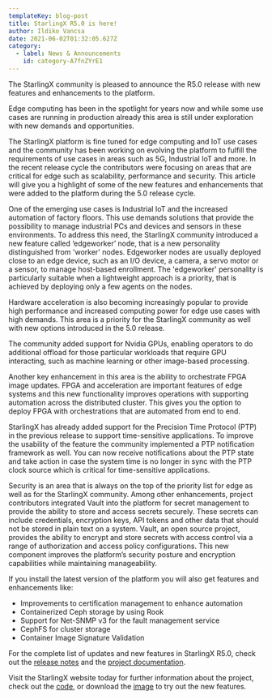 ```yaml
---
templateKey: blog-post
title: StarlingX R5.0 is here!
author: Ildiko Vancsa
date: 2021-06-02T01:32:05.627Z
category: 
  - label: News & Announcements
    id: category-A7fnZYrE1
---
```


The StarlingX community is pleased to announce the R5.0 release with new features and enhancements to the platform.<!-- more -->

Edge computing has been in the spotlight for years now and while some use cases are running in production already this area is still under exploration with new demands and opportunities.

The StarlingX platform is fine tuned for edge computing and IoT use cases and the community has been working on evolving the platform to fulfill the requirements of use cases in areas such as 5G, Industrial IoT and more. In the recent release cycle the contributors were focusing on areas that are critical for edge such as scalability, performance and security. This article will give you a highlight of some of the new features and enhancements that were added to the platform during the 5.0 release cycle.

One of the emerging use cases is Industrial IoT and the increased automation of factory floors. This use demands solutions that provide the possibility to manage industrial PCs and devices and sensors in these environments. To address this need, the StarlingX community introduced a new feature called ‘edgeworker’ node, that is a new personality distinguished from 'worker' nodes. Edgeworker nodes are usually deployed close to an edge device, such as an I/O device, a camera, a servo motor or a sensor, to manage host-based enrollment. The 'edgeworker' personality is particularly suitable when a lightweight approach is a priority, that is achieved by deploying only a few agents on the nodes.

Hardware acceleration is also becoming increasingly popular to provide high performance and increased computing power for edge use cases with high demands. This area is a priority for the StarlingX community as well with new options introduced in the 5.0 release.

The community added support for Nvidia GPUs, enabling operators to do additional offload for those particular workloads that require GPU interacting, such as machine learning or other image-based processing.

Another key enhancement in this area is the ability to orchestrate FPGA image updates. FPGA and acceleration are important features of edge systems and this new functionality improves operations with supporting automation across the distributed cluster. This gives you the option to deploy FPGA with orchestrations that are automated from end to end.

StarlingX has already added support for the Precision Time Protocol (PTP) in the previous release to support time-sensitive applications. To improve the usability of the feature the community implemented a PTP notification framework as well. You can now receive notifications about the PTP state and take action in case the system time is no longer in sync with the PTP clock source which is critical for time-sensitive applications.

Security is an area that is always on the top of the priority list for edge as well as for the StarlingX community. Among other enhancements, project contributors integrated Vault into the platform for secret management to provide the ability to store and access secrets securely. These secrets can include credentials, encryption keys, API tokens and other data that should not be stored in plain text on a system. Vault, an open source project, provides the ability to encrypt and store secrets with access control via a range of authorization and access policy configurations. This new component improves the platform’s security posture and encryption capabilities while maintaining manageability.

If you install the latest version of the platform you will also get features and enhancements like:
- Improvements to certification management to enhance automation
- Containerized Ceph storage by using Rook
- Support for Net-SNMP v3 for the fault management service
- CephFS for cluster storage 
- Container Image Signature Validation

For the complete list of updates and new features in StarlingX R5.0, check out the [release notes](https://docs.starlingx.io/releasenotes/r5_release.html) and the [project documentation](https://docs.starlingx.io).

Visit the StarlingX website today for further information about the project, check out the [code](https://opendev.org/starlingx), or download the [image](https://mirror.starlingx.windriver.com/mirror/starlingx/release/5.0.0/centos/flock/outputs/) to try out the new features.
